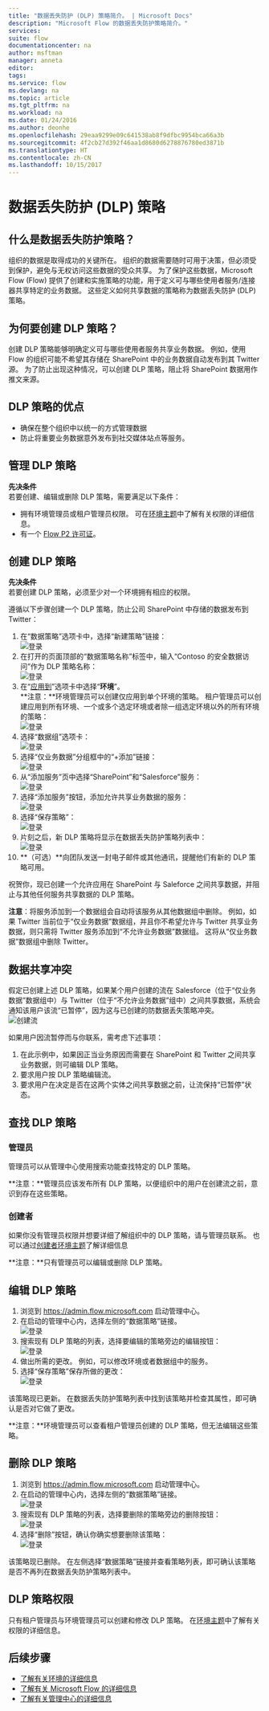 ```yaml
---
title: "数据丢失防护 (DLP) 策略简介。 | Microsoft Docs"
description: "Microsoft Flow 的数据丢失防护策略简介。"
services: 
suite: flow
documentationcenter: na
author: msftman
manager: anneta
editor: 
tags: 
ms.service: flow
ms.devlang: na
ms.topic: article
ms.tgt_pltfrm: na
ms.workload: na
ms.date: 01/24/2016
ms.author: deonhe
ms.openlocfilehash: 29eaa9299e09c641538ab8f9dfbc9954bca66a3b
ms.sourcegitcommit: 4f2cb27d392f46aa1d8680d6278876780ed3871b
ms.translationtype: HT
ms.contentlocale: zh-CN
ms.lasthandoff: 10/15/2017
---
```

# <a name="data-loss-prevention-dlp-policies"></a>数据丢失防护 (DLP) 策略
## <a name="what-is-a-data-loss-prevention-policy"></a>什么是数据丢失防护策略？
组织的数据是取得成功的关键所在。 组织的数据需要随时可用于决策，但必须受到保护，避免与无权访问这些数据的受众共享。 为了保护这些数据，Microsoft Flow (Flow) 提供了创建和实施策略的功能，用于定义可与哪些使用者服务/连接器共享特定的业务数据。 这些定义如何共享数据的策略称为数据丢失防护 (DLP) 策略。

## <a name="why-create-a-dlp-policy"></a>为何要创建 DLP 策略？
创建 DLP 策略能够明确定义可与哪些使用者服务共享业务数据。 例如，使用 Flow 的组织可能不希望其存储在 SharePoint 中的业务数据自动发布到其 Twitter 源。 为了防止出现这种情况，可以创建 DLP 策略，阻止将 SharePoint 数据用作推文来源。

## <a name="benefits-of-a-dlp-policy"></a>DLP 策略的优点
* 确保在整个组织中以统一的方式管理数据  
* 防止将重要业务数据意外发布到社交媒体站点等服务。   

## <a name="managing-dlp-policies"></a>管理 DLP 策略
**先决条件**  
若要创建、编辑或删除 DLP 策略，需要满足以下条件： 

* 拥有环境管理员或租户管理员权限。 可在[环境主题](environments-overview-admin.md)中了解有关权限的详细信息。  
* 有一个 [Flow P2 许可证](billing-questions.md)。  

## <a name="create-a-dlp-policy"></a>创建 DLP 策略
**先决条件**  
若要创建 DLP 策略，必须至少对一个环境拥有相应的权限。  

遵循以下步骤创建一个 DLP 策略，防止公司 SharePoint 中存储的数据发布到 Twitter：  

1. 在“数据策略”选项卡中，选择“新建策略”链接：  
   ![登录](./media/prevent-data-loss/create-policy-1.png)    
2. 在打开的页面顶部的“数据策略名称”标签中，输入“Contoso 的安全数据访问”作为 DLP 策略名称：   
   ![登录](./media/prevent-data-loss/create-policy-2.png)  
3. 在“[应用到](environments-overview-admin.md)”选项卡中选择“**环境**”。  
   **注意：**环境管理员可以创建仅应用到单个环境的策略。 租户管理员可以创建应用到所有环境、一个或多个选定环境或者除一组选定环境以外的所有环境的策略：  
   ![登录](./media/prevent-data-loss/create-policy-3.png)  
4. 选择“数据组”选项卡：  
   ![登录](./media/prevent-data-loss/create-policy-4.png)  
5. 选择“仅业务数据”分组框中的“+添加”链接：    
   ![登录](./media/prevent-data-loss/create-policy-5.png)  
6. 从“添加服务”页中选择“SharePoint”和“Salesforce”服务：  
   ![登录](./media/prevent-data-loss/create-policy-6.png)  
7. 选择“添加服务”按钮，添加允许共享业务数据的服务：    
   ![登录](./media/prevent-data-loss/create-policy-7.png)  
8. 选择“保存策略”：  
   ![登录](./media/prevent-data-loss/create-policy-8.png)  
9. 片刻之后，新 DLP 策略将显示在数据丢失防护策略列表中：  
   ![登录](./media/prevent-data-loss/create-policy-9.png)  
10. **（可选）**向团队发送一封电子邮件或其他通讯，提醒他们有新的 DLP 策略可用。

祝贺你，现已创建一个允许应用在 SharePoint 与 Saleforce 之间共享数据，并阻止与其他任何服务共享数据的 DLP 策略。  

**注意**：将服务添加到一个数据组会自动将该服务从其他数据组中删除。 例如，如果 Twitter 当前位于“仅业务数据”数据组，并且你不希望允许与 Twitter 共享业务数据，则只需将 Twitter 服务添加到“不允许业务数据”数据组。 这将从“仅业务数据”数据组中删除 Twitter。  

## <a name="data-sharing-violations"></a>数据共享冲突
假定已创建上述 DLP 策略，如果某个用户创建的流在 Salesforce（位于“仅业务数据”数据组中）与 Twitter（位于“不允许业务数据”组中）之间共享数据，系统会通知该用户该流“已暂停”，因为这与已创建的防数据丢失策略冲突。  
![创建流](./media/prevent-data-loss/10.png)  

如果用户因流暂停而与你联系，需考虑下述事项：  

1. 在此示例中，如果因正当业务原因而需要在 SharePoint 和 Twitter 之间共享业务数据，则可编辑 DLP 策略。  
2. 要求用户按 DLP 策略编辑流。  
3. 要求用户在决定是否在这两个实体之间共享数据之前，让流保持“已暂停”状态。  

## <a name="find-a-dlp-policy"></a>查找 DLP 策略
### <a name="admins"></a>管理员
管理员可以从管理中心使用搜索功能查找特定的 DLP 策略。  

**注意：**管理员应该发布所有 DLP 策略，以便组织中的用户在创建流之前，意识到存在这些策略。

### <a name="makers"></a>创建者
如果你没有管理员权限并想要详细了解组织中的 DLP 策略，请与管理员联系。 也可以通过[创建者环境主题](environments-overview-maker.md)了解详细信息  

**注意：**只有管理员可以编辑或删除 DLP 策略。  

## <a name="edit-a-dlp-policy"></a>编辑 DLP 策略
1. 浏览到 https://admin.flow.microsoft.com 启动管理中心。  
2. 在启动的管理中心内，选择左侧的“数据策略”链接。  
   ![登录](./media/prevent-data-loss/2.png)  
3. 搜索现有 DLP 策略的列表，选择要编辑的策略旁边的编辑按钮：  
   ![登录](./media/prevent-data-loss/3.png)  
4. 做出所需的更改。 例如，可以修改环境或者数据组中的服务。  
5. 选择“保存策略”保存所做的更改：  
   ![登录](./media/prevent-data-loss/create-policy-8.png)  

该策略现已更新。 在数据丢失防护策略列表中找到该策略并检查其属性，即可确认是否对它做了更改。   

**注意：**环境管理员可以查看租户管理员创建的 DLP 策略，但无法编辑这些策略。  

## <a name="delete-a-dlp-policy"></a>删除 DLP 策略
1. 浏览到 https://admin.flow.microsoft.com 启动管理中心。  
2. 在启动的管理中心内，选择左侧的“数据策略”链接。  
   ![登录](./media/prevent-data-loss/2.png)  
3. 搜索现有 DLP 策略的列表，选择要删除的策略旁边的删除按钮：  
   ![登录](./media/prevent-data-loss/3-delete.png)  
4. 选择“删除”按钮，确认你确实想要删除该策略：  
   ![登录](./media/prevent-data-loss/4.png)  

该策略现已删除。 在左侧选择“数据策略”链接并查看策略列表，即可确认该策略是否不再列在数据丢失防护策略列表中。   

## <a name="dlp-policy-permissions"></a>DLP 策略权限
只有租户管理员与环境管理员可以创建和修改 DLP 策略。 在[环境主题](environments-overview-admin.md)中了解有关权限的详细信息。  

## <a name="next-steps"></a>后续步骤
* [了解有关环境的详细信息](environments-overview-admin.md)  
* [了解有关 Microsoft Flow 的详细信息](getting-started.md)  
* [了解有关管理中心的详细信息](introduction-to-the-admin-center.md)  

